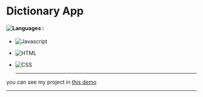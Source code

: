 # Dictionary App

#### ![Languages](https://img.shields.io/github/languages/count/zeynab-jalalian/Dictionary-App) :
 - ![Javascript](https://img.shields.io/badge/javascript-yellow) 
 - ![HTML](https://img.shields.io/badge/Html-orange)
 - ![CSS](https://img.shields.io/badge/Css-blue)
   
   ---
 you can see my project in [this demo](https://zeynab-jalalian.github.io/Dictionary-App/)
  ___
